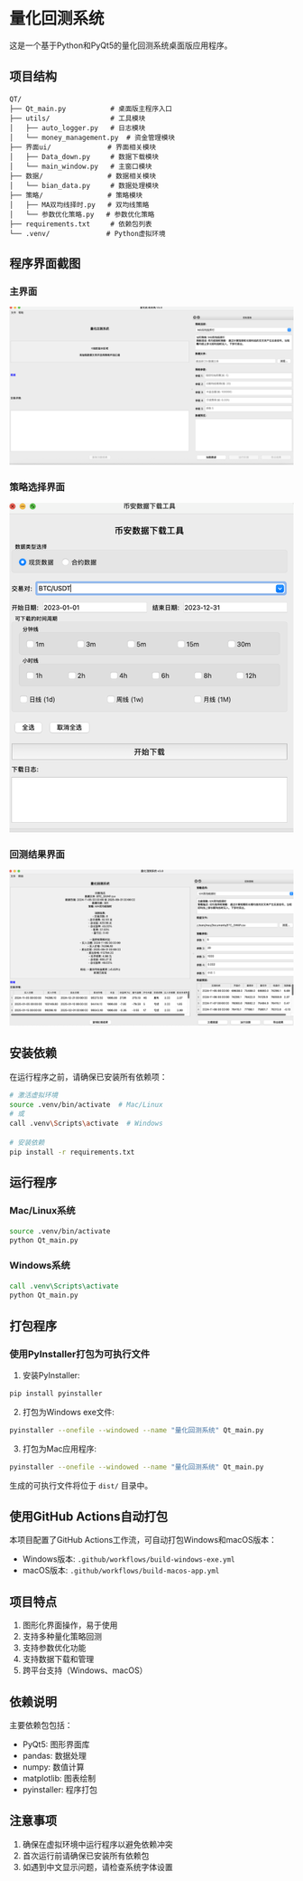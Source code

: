 # 量化回测系统

这是一个基于Python和PyQt5的量化回测系统桌面版应用程序。

## 项目结构

```
QT/
├── Qt_main.py           # 桌面版主程序入口
├── utils/               # 工具模块
│   ├── auto_logger.py   # 日志模块
│   └── money_management.py  # 资金管理模块
├── 界面ui/              # 界面相关模块
│   ├── Data_down.py     # 数据下载模块
│   └── main_window.py   # 主窗口模块
├── 数据/                # 数据相关模块
│   └── bian_data.py     # 数据处理模块
├── 策略/                # 策略模块
│   ├── MA双均线择时.py   # 双均线策略
│   └── 参数优化策略.py   # 参数优化策略
├── requirements.txt     # 依赖包列表
└── .venv/              # Python虚拟环境
```

## 程序界面截图

### 主界面
![主界面](截屏2025-09-23%2023.18.52.png)

### 策略选择界面
![策略选择界面](截屏2025-09-23%2023.19.15.png)

### 回测结果界面
![回测结果界面](截屏2025-09-23%2023.20.09.png)

## 安装依赖

在运行程序之前，请确保已安装所有依赖项：

```bash
# 激活虚拟环境
source .venv/bin/activate  # Mac/Linux
# 或
call .venv\Scripts\activate  # Windows

# 安装依赖
pip install -r requirements.txt
```

## 运行程序

### Mac/Linux系统
```bash
source .venv/bin/activate
python Qt_main.py
```

### Windows系统
```cmd
call .venv\Scripts\activate
python Qt_main.py
```

## 打包程序

### 使用PyInstaller打包为可执行文件

1. 安装PyInstaller:
```bash
pip install pyinstaller
```

2. 打包为Windows exe文件:
```bash
pyinstaller --onefile --windowed --name "量化回测系统" Qt_main.py
```

3. 打包为Mac应用程序:
```bash
pyinstaller --onefile --windowed --name "量化回测系统" Qt_main.py
```

生成的可执行文件将位于 `dist/` 目录中。

## 使用GitHub Actions自动打包

本项目配置了GitHub Actions工作流，可自动打包Windows和macOS版本：

- Windows版本: `.github/workflows/build-windows-exe.yml`
- macOS版本: `.github/workflows/build-macos-app.yml`

## 项目特点

1. 图形化界面操作，易于使用
2. 支持多种量化策略回测
3. 支持参数优化功能
4. 支持数据下载和管理
5. 跨平台支持（Windows、macOS）

## 依赖说明

主要依赖包包括：
- PyQt5: 图形界面库
- pandas: 数据处理
- numpy: 数值计算
- matplotlib: 图表绘制
- pyinstaller: 程序打包

## 注意事项

1. 确保在虚拟环境中运行程序以避免依赖冲突
2. 首次运行前请确保已安装所有依赖包
3. 如遇到中文显示问题，请检查系统字体设置